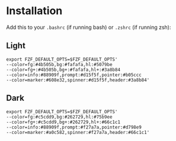 # Installation 

Add this to your `.bashrc` (if running bash) or `.zshrc` (if running zsh): 

## Light

```bashrc
export FZF_DEFAULT_OPTS=$FZF_DEFAULT_OPTS' 
--color=fg:#4b505b,bg:#fafafa,hl:#5079be 
--color=fg+:#4b505b,bg+:#fafafa,hl+:#3a8b84 
--color=info:#88909f,prompt:#d15f5f,pointer:#b05ccc 
--color=marker:#608e32,spinner:#d15f5f,header:#3a8b84'
```

## Dark

```bashrc
export FZF_DEFAULT_OPTS=$FZF_DEFAULT_OPTS' 
--color=fg:#c5cdd9,bg:#262729,hl:#75b9ee 
--color=fg+:#c5cdd9,bg+:#262729,hl+:#66c1c1 
--color=info:#88909f,prompt:#f27a7a,pointer:#d798e9 
--color=marker:#a0c582,spinner:#f27a7a,header:#66c1c1'
```
